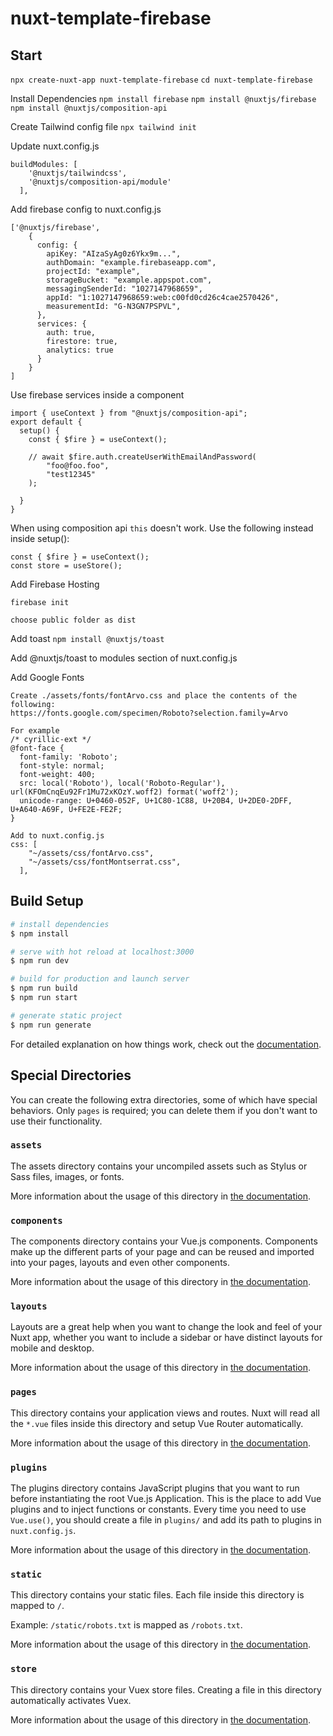 # nuxt-template-firebase

## Start
`npx create-nuxt-app nuxt-template-firebase`
`cd nuxt-template-firebase`

Install Dependencies
`npm install firebase`
`npm install @nuxtjs/firebase`
`npm install @nuxtjs/composition-api`

Create Tailwind config file
`npx tailwind init`

Update nuxt.config.js
```
buildModules: [
    '@nuxtjs/tailwindcss',
    '@nuxtjs/composition-api/module'
  ],
```

Add firebase config to nuxt.config.js
```
['@nuxtjs/firebase',
    {
      config: {
        apiKey: "AIzaSyAg0z6Ykx9m...",
        authDomain: "example.firebaseapp.com",
        projectId: "example",
        storageBucket: "example.appspot.com",
        messagingSenderId: "1027147968659",
        appId: "1:1027147968659:web:c00fd0cd26c4cae2570426",
        measurementId: "G-N3GN7PSPVL",
      },
      services: {
        auth: true,
        firestore: true,
        analytics: true
      }
    }
]
```

Use firebase services inside a component
```
import { useContext } from "@nuxtjs/composition-api";
export default {
  setup() {
    const { $fire } = useContext();

    // await $fire.auth.createUserWithEmailAndPassword(
        "foo@foo.foo",
        "test12345"
    );

  }
}
```
When using composition api `this` doesn't work. Use the following instead inside setup():
```
const { $fire } = useContext();
const store = useStore();
```

Add Firebase Hosting
```
firebase init

choose public folder as dist

```

Add toast
`npm install @nuxtjs/toast`

Add @nuxtjs/toast to modules section of nuxt.config.js


Add Google Fonts
```
Create ./assets/fonts/fontArvo.css and place the contents of the following:
https://fonts.google.com/specimen/Roboto?selection.family=Arvo

For example
/* cyrillic-ext */
@font-face {
  font-family: 'Roboto';
  font-style: normal;
  font-weight: 400;
  src: local('Roboto'), local('Roboto-Regular'), url(KFOmCnqEu92Fr1Mu72xKOzY.woff2) format('woff2');
  unicode-range: U+0460-052F, U+1C80-1C88, U+20B4, U+2DE0-2DFF, U+A640-A69F, U+FE2E-FE2F;
}

Add to nuxt.config.js
css: [
    "~/assets/css/fontArvo.css",
    "~/assets/css/fontMontserrat.css",
  ],
```




## Build Setup

```bash
# install dependencies
$ npm install

# serve with hot reload at localhost:3000
$ npm run dev

# build for production and launch server
$ npm run build
$ npm run start

# generate static project
$ npm run generate
```

For detailed explanation on how things work, check out the [documentation](https://nuxtjs.org).

## Special Directories

You can create the following extra directories, some of which have special behaviors. Only `pages` is required; you can delete them if you don't want to use their functionality.

### `assets`

The assets directory contains your uncompiled assets such as Stylus or Sass files, images, or fonts.

More information about the usage of this directory in [the documentation](https://nuxtjs.org/docs/2.x/directory-structure/assets).

### `components`

The components directory contains your Vue.js components. Components make up the different parts of your page and can be reused and imported into your pages, layouts and even other components.

More information about the usage of this directory in [the documentation](https://nuxtjs.org/docs/2.x/directory-structure/components).

### `layouts`

Layouts are a great help when you want to change the look and feel of your Nuxt app, whether you want to include a sidebar or have distinct layouts for mobile and desktop.

More information about the usage of this directory in [the documentation](https://nuxtjs.org/docs/2.x/directory-structure/layouts).


### `pages`

This directory contains your application views and routes. Nuxt will read all the `*.vue` files inside this directory and setup Vue Router automatically.

More information about the usage of this directory in [the documentation](https://nuxtjs.org/docs/2.x/get-started/routing).

### `plugins`

The plugins directory contains JavaScript plugins that you want to run before instantiating the root Vue.js Application. This is the place to add Vue plugins and to inject functions or constants. Every time you need to use `Vue.use()`, you should create a file in `plugins/` and add its path to plugins in `nuxt.config.js`.

More information about the usage of this directory in [the documentation](https://nuxtjs.org/docs/2.x/directory-structure/plugins).

### `static`

This directory contains your static files. Each file inside this directory is mapped to `/`.

Example: `/static/robots.txt` is mapped as `/robots.txt`.

More information about the usage of this directory in [the documentation](https://nuxtjs.org/docs/2.x/directory-structure/static).

### `store`

This directory contains your Vuex store files. Creating a file in this directory automatically activates Vuex.

More information about the usage of this directory in [the documentation](https://nuxtjs.org/docs/2.x/directory-structure/store).
